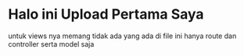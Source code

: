 <h1>Halo ini Upload Pertama Saya</h1>
untuk views nya memang tidak ada
yang ada di file ini hanya route dan controller serta model saja
